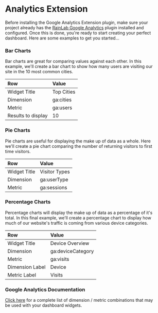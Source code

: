 # Analytics Extension
Before installing the Google Analytics Extension plugin, make sure your project already has the  [RainLab Google Analytics](http://octobercms.com/plugin/rainlab-googleanalytics) plugin installed and configured. Once this is done, you're ready to start creating your perfect dashboard. Here are some examples to get you started...

### Bar Charts
Bar charts are great for comparing values against each other. In this example, we'll create a bar chart to show how many users are visiting our site in the 10 most common cities.

| Row                | Value      |
| :----------------- | :--------- |
| Widget Title       | Top Cities |
| Dimension          | ga:cities  |
| Metric             | ga:users   |
| Results to display | 10         |

### Pie Charts
Pie charts are useful for displaying the make up of data as a whole. Here we'll create a pie chart comparing the number of returning visitors to first time visitors.

| Row                | Value         |
| :----------------- | :------------ |
| Widget Title       | Visitor Types |
| Dimension          | ga:userType   |
| Metric             | ga:sessions   |

### Percentage Charts
Percentage charts will display the make up of data as a percentage of it's total. In this final example, we'll create a percentage chart to display how much of our website's traffic is coming from various device categories.

| Row                | Value             |
| :----------------- | :---------------- |
| Widget Title       | Device Overview   |
| Dimension          | ga:deviceCategory |
| Metric             | ga:visits         |
| Dimension Label    | Device            |
| Metric Label       | Visits            |

### Google Analytics Documentation
[Click here](https://developers.google.com/analytics/devguides/reporting/core/dimsmets#cats=user,session,traffic_sources,adwords,goal_conversions,platform_or_device,geo_network,system,social_activities,page_tracking,content_grouping,internal_search,site_speed,app_tracking,event_tracking,ecommerce,social_interactions,user_timings,exceptions,content_experiments,custom_variables_or_columns,time,doubleclick_campaign_manager,audience,adsense,channel_grouping,related_products) for a complete list of dimension / metric combinations that may be used with your dashboard widgets.